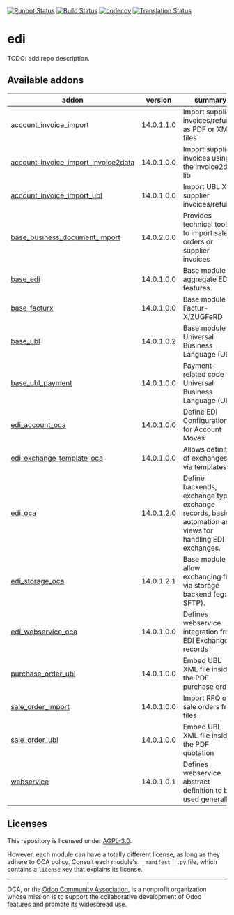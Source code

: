 [![Runbot Status](https://runbot.odoo-community.org/runbot/badge/flat/226/14.0.svg)](https://runbot.odoo-community.org/runbot/repo/github-com-oca-edi-226)
[![Build Status](https://travis-ci.com/OCA/edi.svg?branch=14.0)](https://travis-ci.com/OCA/edi)
[![codecov](https://codecov.io/gh/OCA/edi/branch/14.0/graph/badge.svg)](https://codecov.io/gh/OCA/edi)
[![Translation Status](https://translation.odoo-community.org/widgets/edi-14-0/-/svg-badge.svg)](https://translation.odoo-community.org/engage/edi-14-0/?utm_source=widget)

<!-- /!\ do not modify above this line -->

# edi

TODO: add repo description.

<!-- /!\ do not modify below this line -->

<!-- prettier-ignore-start -->

[//]: # (addons)

Available addons
----------------
addon | version | summary
--- | --- | ---
[account_invoice_import](account_invoice_import/) | 14.0.1.1.0 | Import supplier invoices/refunds as PDF or XML files
[account_invoice_import_invoice2data](account_invoice_import_invoice2data/) | 14.0.1.0.0 | Import supplier invoices using the invoice2data lib
[account_invoice_import_ubl](account_invoice_import_ubl/) | 14.0.1.0.0 | Import UBL XML supplier invoices/refunds
[base_business_document_import](base_business_document_import/) | 14.0.2.0.0 | Provides technical tools to import sale orders or supplier invoices
[base_edi](base_edi/) | 14.0.1.0.0 | Base module to aggregate EDI features.
[base_facturx](base_facturx/) | 14.0.1.0.0 | Base module for Factur-X/ZUGFeRD
[base_ubl](base_ubl/) | 14.0.1.0.2 | Base module for Universal Business Language (UBL)
[base_ubl_payment](base_ubl_payment/) | 14.0.1.0.0 | Payment-related code for Universal Business Language (UBL)
[edi_account_oca](edi_account_oca/) | 14.0.1.0.0 | Define EDI Configuration for Account Moves
[edi_exchange_template_oca](edi_exchange_template_oca/) | 14.0.1.0.0 | Allows definition of exchanges via templates.
[edi_oca](edi_oca/) | 14.0.1.2.0 | Define backends, exchange types, exchange records, basic automation and views for handling EDI exchanges.
[edi_storage_oca](edi_storage_oca/) | 14.0.1.2.1 | Base module to allow exchanging files via storage backend (eg: SFTP).
[edi_webservice_oca](edi_webservice_oca/) | 14.0.1.0.0 | Defines webservice integration from EDI Exchange records
[purchase_order_ubl](purchase_order_ubl/) | 14.0.1.0.0 | Embed UBL XML file inside the PDF purchase order
[sale_order_import](sale_order_import/) | 14.0.1.0.0 | Import RFQ or sale orders from files
[sale_order_ubl](sale_order_ubl/) | 14.0.1.0.0 | Embed UBL XML file inside the PDF quotation
[webservice](webservice/) | 14.0.1.0.1 | Defines webservice abstract definition to be used generally

[//]: # (end addons)

<!-- prettier-ignore-end -->

## Licenses

This repository is licensed under [AGPL-3.0](LICENSE).

However, each module can have a totally different license, as long as they adhere to OCA
policy. Consult each module's `__manifest__.py` file, which contains a `license` key
that explains its license.

----

OCA, or the [Odoo Community Association](http://odoo-community.org/), is a nonprofit
organization whose mission is to support the collaborative development of Odoo features
and promote its widespread use.
